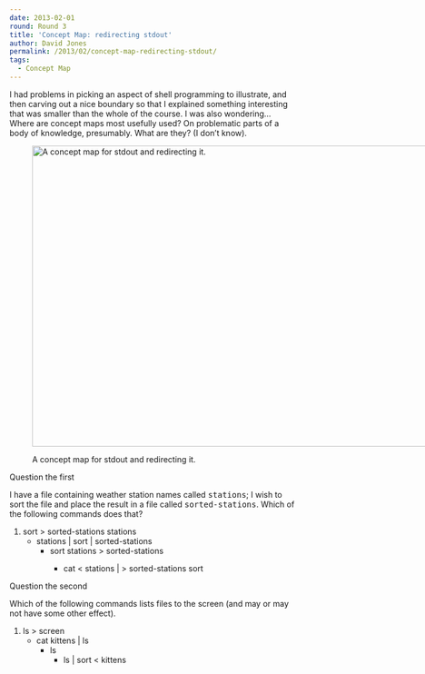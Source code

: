 ```yaml
---
date: 2013-02-01
round: Round 3
title: 'Concept Map: redirecting stdout'
author: David Jones
permalink: /2013/02/concept-map-redirecting-stdout/
tags:
  - Concept Map
---
```

I had problems in picking an aspect of shell programming to illustrate, and then carving out a nice boundary so that I explained something interesting that was smaller than the whole of the course. I was also wondering&#8230; Where are concept maps most usefully used? On problematic parts of a body of knowledge, presumably. What are they? (I don&#8217;t know).<figure id="attachment_1555" style="width: 707px;" class="wp-caption alignnone">

[<img src="http://teaching.software-carpentry.org/wp-content/uploads/2013/02/IMG_3810-1024x768.jpg" alt="A concept map for stdout and redirecting it." width="707" height="530" class="size-large wp-image-1555" />][1]<figcaption class="wp-caption-text">A concept map for stdout and redirecting it.</figcaption></figure> 
Question the first

I have a file containing weather station names called <tt>stations</tt>; I wish to sort the file and place the result in a file called <tt>sorted-stations</tt>. Which of the following commands does that?

1.  sort > sorted-stations stations 
    *   stations | sort | sorted-stations 
        *   sort stations > sorted-stations 
            *   cat < stations | > sorted-stations sort </ol> 
                Question the second
                
                Which of the following commands lists files to the screen (and may or may not have some other effect).
                
                1.  ls > screen 
                    *   cat kittens | ls 
                        *   ls 
                            *   ls | sort < kittens </ol>

 [1]: http://teaching.software-carpentry.org/wp-content/uploads/2013/02/IMG_3810.jpg
